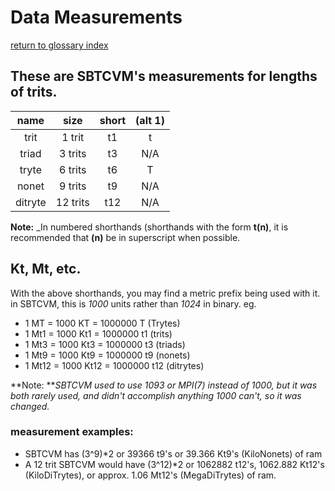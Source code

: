 # Data Measurements
[return to glossary index](glossary.md)
## These are SBTCVM's measurements for lengths of trits.

name    | size     | short  | (alt 1) 
:------:|:--------:|:------:|:----:
trit    | 1 trit   | t1     | t
triad   | 3 trits  | t3     | N/A
tryte   | 6 trits  | t6     | T
nonet   | 9 trits  | t9     | N/A
ditryte | 12 trits | t12    | N/A

**Note:** _In numbered shorthands (shorthands with the form **t(n)**,
it is recommended that **(n)** be in superscript when possible.

## Kt, Mt, etc.
With the above shorthands, you may find a metric prefix being used with it.
in SBTCVM, this is _1000_ units rather than _1024_ in binary. eg.

- 1 MT = 1000 KT = 1000000 T (Trytes)
- 1 Mt1 = 1000 Kt1 = 1000000 t1 (trits)
- 1 Mt3 = 1000 Kt3 = 1000000 t3 (triads)
- 1 Mt9 = 1000 Kt9 = 1000000 t9 (nonets)
- 1 Mt12 = 1000 Kt12 = 1000000 t12 (ditrytes)    

**Note: **_SBTCVM used to use 1093 or MPI(7) instead of 1000, but it was both rarely used,
and didn't accomplish anything 1000 can't, so it was changed._

### measurement examples:    
- SBTCVM has (3^9)*2 or 39366 t9's or 39.366 Kt9's (KiloNonets) of ram
- A 12 trit SBTCVM would have (3^12)*2 or 1062882 t12's, 1062.882 Kt12's (KiloDiTrytes), or approx. 1.06 Mt12's (MegaDiTrytes) of ram.

